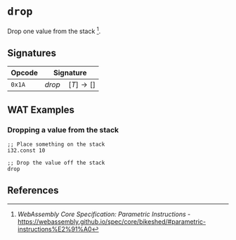 
# `drop`

Drop one value from the stack [^§2.4.4].



## Signatures

| Opcode | Signature |
|--------|-----------|
| `0x1A` | $drop \quad [ T ] \to [ ]$ |



## WAT Examples

### Dropping a value from the stack

```wasm
;; Place something on the stack
i32.const 10

;; Drop the value off the stack
drop
```



## References

[^§2.4.4]: _WebAssembly Core Specification: Parametric Instructions_ - <https://webassembly.github.io/spec/core/bikeshed/#parametric-instructions%E2%91%A0>

